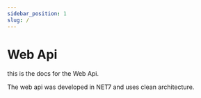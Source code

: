 ```yaml
---
sidebar_position: 1
slug: /
---
```

# Web Api

this is the docs for the Web Api.

The web api was developed in NET7 and uses clean architecture.

